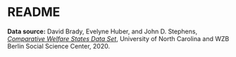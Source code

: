 # README

__Data source:__ David Brady, Evelyne Huber, and
John D. Stephens, _[Comparative Welfare States Data Set][cws]_, University of North Carolina and WZB Berlin Social Science Center, 2020.

[cws]: https://www.lisdatacenter.org/news-and-events/comparative-welfare-states-dataset-2020/
